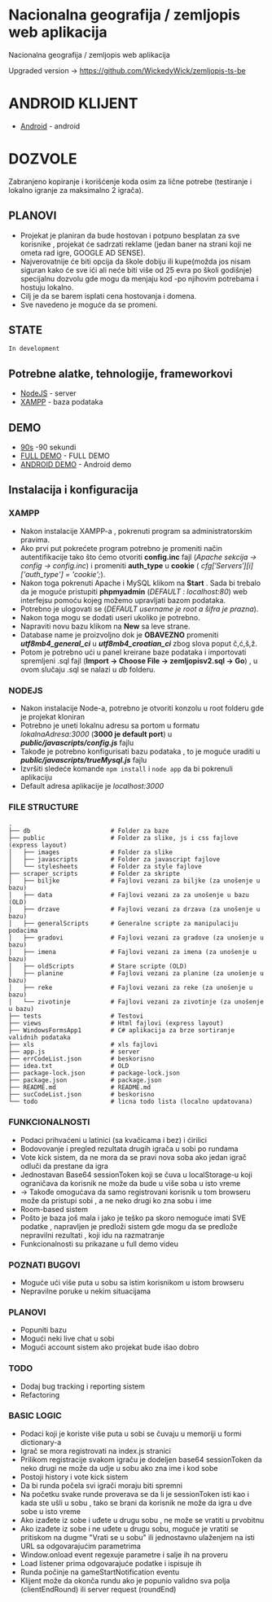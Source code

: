 # Nacionalna geografija / zemljopis web aplikacija

Nacionalna geografija / zemljopis web aplikacija

Upgraded version -> https://github.com/WickedyWick/zemljopis-ts-be

# ANDROID KLIJENT

* [Android](https://github.com/WickedyWick/Zemljopis-Android) - android

# DOZVOLE
Zabranjeno kopiranje i korišćenje koda osim za lične potrebe (testiranje i lokalno igranje za maksimalno 2 igrača).
    
## PLANOVI
- Projekat je planiran da bude hostovan i potpuno besplatan za sve korisnike , projekat će sadrzati reklame (jedan baner na strani koji ne ometa rad igre, GOOGLE AD SENSE).
- Najverovatnije će biti opcija da škole dobiju ili kupe(možda jos nisam siguran kako će sve ići ali neće biti više od 25 evra po školi godišnje) specijalnu dozvolu gde mogu da menjaju kod -po njihovim potrebama i hostuju lokalno.
- Cilj je da se barem isplati cena hostovanja i domena.
- Sve navedeno je moguće da se promeni.

## STATE
    In development

## Potrebne alatke, tehnologije, frameworkovi

* [NodeJS](https://nodejs.org/en/) - server
* [XAMPP](https://www.apachefriends.org/index.html) - baza podataka

## DEMO 

* [90s](https://www.youtube.com/watch?v=lvL02iGEqRk) -90 sekundi
* [FULL DEMO](https://www.youtube.com/watch?v=COptxK_RlOs) - FULL DEMO
* [ANDROID DEMO](https://www.youtube.com/watch?v=CoAYXbh9bSI) - Android demo

## Instalacija i konfiguracija 

### XAMPP
- Nakon instalacije XAMPP-a , pokrenuti program sa administratorskim pravima.
- Ako prvi put pokrećete program potrebno je promeniti način autentifikacije tako što ćemo otvoriti **config.inc** fajl (*Apache sekcija -> config -> config.inc*) i promeniti **auth_type** u **cookie** ( *$cfg['Servers'][$i]['auth_type'] = 'cookie';*).
- Nakon toga pokrenuti Apache i MySQL klikom na **Start** . Sada bi trebalo da je moguće pristupiti **phpmyadmin** (*DEFAULT : localhost:80*) web interfejsu pomoću kojeg možemo upravljati bazom podataka.
- Potrebno je ulogovati se (*DEFAULT username je root a šifra je prazna*).
- Nakon toga mogu se dodati useri ukoliko je potrebno.
- Napraviti novu bazu klikom na **New** sa leve strane.
- Database name je proizvoljno dok je **OBAVEZNO** promeniti ***utf8mb4_general_ci*** u ***utf8mb4_croatian_ci*** zbog slova poput č,ć,š,ž.
- Potom je potrebno ući u panel kreirane baze podataka i importovati spremljeni .sql fajl (**Import -> Choose File -> zemljopisv2.sql -> Go**) , u ovom slučaju .sql se nalazi u *db* folderu.

### NODEJS
- Nakon instalacije Node-a, potrebno je otvoriti konzolu u root folderu gde je projekat kloniran 
- Potrebno je uneti lokalnu adresu sa portom u formatu *lokalnaAdresa:3000* (**3000 je default port**) u ***public/javascripts/config.js*** fajlu
- Takođe je potrebno konfigurisati bazu podataka , to je moguće uraditi u ***public/javascripts/trueMysql.js*** fajlu
- Izvršiti sledeće komande ``` npm install ``` i ``` node app ``` da bi pokrenuli aplikaciju
- Default adresa aplikacije je *localhost:3000*

### FILE STRUCTURE
    .
    ├── db                      # Folder za baze
    ├── public                  # Folder za slike, js i css fajlove (express layout)
    │   ├── images              # Folder za slike
    │   ├── javascripts         # Folder za javascript fajlove
    │   └── stylesheets         # Folder za style fajlove
    ├── scraper_scripts         # Folder za skripte
    │   ├── biljke              # Fajlovi vezani za biljke (za unošenje u bazu)
    │   ├── data                # Fajlovi vezani za za unošenje u bazu (OLD)
    │   ├── drzave              # Fajlovi vezani za drzava (za unošenje u bazu)
    │   ├── generalScripts      # Generalne scripte za manipulaciju podacima
    │   ├── gradovi             # Fajlovi vezani za gradove (za unošenje u bazu)
    │   ├── imena               # Fajlovi vezani za imena (za unošenje u bazu)
    │   ├── oldScripts          # Stare scripte (OLD)
    │   ├── planine             # Fajlovi vezani za planine (za unošenje u bazu)
    │   ├── reke                # Fajlovi vezani za reke (za unošenje u bazu)
    │   └── zivotinje           # Fajlovi vezani za zivotinje (za unošenje u bazu)
    ├── tests                   # Testovi 
    ├── views                   # Html fajlovi (express layout)
    ├── WindowsFormsApp1        # C# aplikacija za brze sortiranje validnih podataka
    ├── xls                     # xls fajlovi 
    ├── app.js                  # server
    ├── errCodeList.json        # beskorisno
    ├── idea.txt                # OLD
    ├── package-lock.json       # package-lock.json
    ├── package.json            # package.json
    ├── README.md               # README.md
    ├── sucCodeList.json        # beskorisno
    └── todo                    # licna todo lista (localno updatovana)
     
### FUNKCIONALNOSTI
- Podaci prihvaćeni u latinici (sa kvačicama i bez) i ćirilici
- Bodovovanje i pregled rezultata drugih igrača u sobi po rundama
- Vote kick sistem, da ne mora da se pravi nova soba ako jedan igrač odluči da prestane da igra
- Jednostavan Base64 sessionToken koji se čuva u localStorage-u koji ograničava da korisnik ne može da bude u više soba u isto vreme 
- -> Takođe omogućava da samo registrovani korisnik u tom browseru može da pristupi sobi , a ne neko drugi ko zna sobu i ime 
- Room-based sistem
- Pošto je baza još mala i jako je teško pa skoro nemoguće imati SVE podatke , napravljen je predloži sistem gde mogu da se predlože nepravilni rezultati , koji idu na razmatranje 
- Funkcionalnosti su prikazane u full demo videu

### POZNATI BUGOVI
- Moguće ući više puta u sobu sa istim korisnikom u istom browseru 
- Nepravilne poruke u nekim situacijama 

### PLANOVI
- Popuniti bazu
- Mogući neki live chat u sobi
- Mogući account sistem ako projekat bude išao dobro


### TODO
- Dodaj bug tracking i reporting sistem 
- Refactoring

### BASIC LOGIC
- Podaci koji je koriste više puta u sobi se čuvaju u memoriji u formi dictionary-a
- Igrač se mora registrovati na index.js stranici
- Prilikom registracije svakom igraču je dodeljen base64 sessionToken da neko drugi ne može da udje u sobu ako zna ime i kod sobe
- Postoji history i vote kick sistem
- Da bi runda počela svi igrači moraju biti spremni
- Na početku svake runde proverava se da li je sessionToken isti kao i kada ste ušli u sobu , tako se brani da korisnik ne može da igra u dve sobe u isto vreme
- Ako izađete iz sobe i uđete u drugu sobu , ne može se vratiti u prvobitnu
- Ako izađete iz sobe i ne uđete u drugu sobu, moguće je vratiti se pritiskom na dugme "Vrati se u sobu" ili jednostavno ulaženjem na isti URL sa odgovarajućim parametrima
- Window.onload event regexuje parametre i salje ih na proveru
- Load listener prima odgovarajuće podatke i ispisuje ih
- Runda počinje na gameStartNotification eventu
- Klijent može da okonča rundu ako je popunio validno sva polja (clientEndRound) ili server request (roundEnd)


